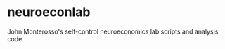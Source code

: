 neuroeconlab
============

John Monterosso's self-control neuroeconomics lab scripts and analysis code
